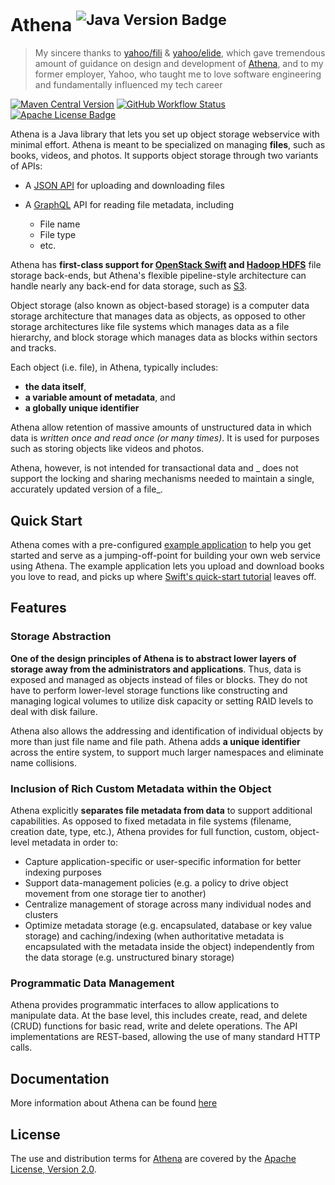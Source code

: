 Athena <sup>![Java Version Badge][Java Version Badge]</sup>
===========================================================

> My sincere thanks to [yahoo/fili] & [yahoo/elide], which gave tremendous amount of guidance on design and development
> of [Athena], and to my former employer, Yahoo, who taught me to love software engineering and fundamentally
> influenced my tech career

[![Maven Central Version][Maven Central Version Badge]][Maven Central Version URL]
[![GitHub Workflow Status][GitHub Workflow Status badge]][GitHub Workflow Status URL]
[![Apache License Badge][Apache License Badge]][Apache License, Version 2.0]

Athena is a Java library that lets you set up object storage webservice with minimal effort. Athena is meant to be
specialized on managing **files**, such as books, videos, and photos. It supports object storage through two variants of
APIs:

- A [JSON API] for uploading and downloading files
- A [GraphQL] API for reading file metadata, including

    - File name
    - File type
    - etc.

Athena has **first-class support for [OpenStack Swift][OpenStack Swift] and [Hadoop HDFS][Hadoop HDFS]** file storage
back-ends, but Athena's flexible pipeline-style architecture can handle nearly any back-end for data storage, such as
[S3][S3 File Store].

Object storage (also known as object-based storage) is a computer data storage architecture that manages data as
objects, as opposed to other storage architectures like file systems which manages data as a file hierarchy, and block
storage which manages data as blocks within sectors and tracks.

Each object (i.e. file), in Athena, typically includes:

- **the data itself**,
- **a variable amount of metadata**, and
- **a globally unique identifier**

Athena allow retention of massive amounts of unstructured data in which data is _written once and read once (or many
times)_. It is used for purposes such as storing objects like videos and photos.

Athena, however, is not intended for transactional data and _ does not support the locking and sharing mechanisms
needed to maintain a single, accurately updated version of a file_.

Quick Start
-----------

Athena comes with a pre-configured [example application][example application] to help you get started and serve as a
jumping-off-point for building your own web service using Athena. The example application lets you upload and download
books you love to read, and picks up where [Swift's quick-start tutorial][OpenStack Swift's quick-start tutorial]
leaves off.

Features
--------

### Storage Abstraction

**One of the design principles of Athena is to abstract lower layers of storage away from the administrators and
applications**. Thus, data is exposed and managed as objects instead of files or blocks. They do not have to perform
lower-level storage functions like constructing and managing logical volumes to utilize disk capacity or setting RAID
levels to deal with disk failure.

Athena also allows the addressing and identification of individual objects by more than just file name and file
path. Athena adds **a unique identifier** across the entire system, to support much larger namespaces and eliminate name
collisions.

### Inclusion of Rich Custom Metadata within the Object

Athena explicitly **separates file metadata from data** to support additional capabilities. As opposed to fixed
metadata in file systems (filename, creation date, type, etc.), Athena provides for full function, custom,
object-level metadata in order to:

- Capture application-specific or user-specific information for better indexing purposes
- Support data-management policies (e.g. a policy to drive object movement from one storage tier to another)
- Centralize management of storage across many individual nodes and clusters
- Optimize metadata storage (e.g. encapsulated, database or key value storage) and caching/indexing (when authoritative
  metadata is encapsulated with the metadata inside the object) independently from the data storage (e.g. unstructured
  binary storage)

### Programmatic Data Management

Athena provides programmatic interfaces to allow applications to manipulate data. At the base level, this includes
create, read, and delete (CRUD) functions for basic read, write and delete operations. The API implementations are
REST-based, allowing the use of many standard HTTP calls.

Documentation
-------------

More information about Athena can be found [here][Athena Documentation]

License
-------

The use and distribution terms for [Athena] are covered by the [Apache License, Version 2.0].

[Apache License Badge]: https://img.shields.io/badge/Apache%202.0-F25910.svg?style=for-the-badge&logo=Apache&logoColor=white
[Apache License, Version 2.0]: https://www.apache.org/licenses/LICENSE-2.0
[Athena]: https://qubitpi.github.io/athena/
[Athena Documentation]: https://qubitpi.github.io/athena/

[example application]: https://qubitpi.github.io/athena/docs/intro

[GitHub Workflow Status badge]: https://img.shields.io/github/actions/workflow/status/QubitPi/athena/ci-cd.yml?branch=master&logo=github&style=for-the-badge
[GitHub Workflow Status URL]: https://github.com/QubitPi/athena/actions/workflows/ci-cd.yml
[GraphQL]: https://graphql.org/

[Hadoop HDFS]: https://qubitpi.github.io/hadoop/

[Java Version Badge]: https://img.shields.io/badge/Java-17-brightgreen?style=for-the-badge&logo=OpenJDK&logoColor=white
[JSON API]: https://qubitpi.github.io/json-api/

[Maven Central Version Badge]: https://img.shields.io/maven-central/v/io.github.qubitpi.athena/athena-parent-pom?style=for-the-badge&logo=apachemaven&labelColor=1B1C30&color=4D9FEA
[Maven Central Version URL]: https://central.sonatype.com/namespace/io.github.qubitpi.athena

[OpenStack Swift]: https://qubitpi.github.io/openstack-swift/
[OpenStack Swift's quick-start tutorial]: https://qubitpi.github.io/athena/docs/filestores/local-swift

[S3 File Store]: https://qubitpi.github.io/athena/docs/filestore#custom-stores

[yahoo/elide]: https://github.com/yahoo/elide
[yahoo/fili]: https://github.com/yahoo/fili
